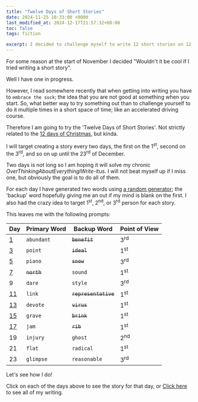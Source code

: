 ```yaml
---
title: "Twelve Days of Short Stories"
date: 2024-11-25 10:33:00 +0000
last_modified_at: 2024-12-17T21:57:32+00:00
toc: false
tags: fiction

excerpt: I decided to challenge myself to write 12 short stories on 12 random prompts
---
```


For some reason at the start of November I decided "Wouldn't it be cool if I tried writing a short story".

Well I have one in progress.

However, I read somewhere recently that when getting into writing you have to `embrace the suck`; the idea that you are not good at something when you start.
So, what better way to try something out than to challenge yourself to do it multiple times in a short space of time; like an accelerated driving course.

Therefore I am going to try the 'Twelve Days of Short Stories'.
Not strictly related to the [12 days of Christmas](https://en.wikipedia.org/wiki/Twelve_Days_of_Christmas), but kinda.

I will target creating a story every two days, the first on the 1<sup>st</sup>, second on the 3<sup>rd</sup>, and so on up until the 23<sup>rd</sup> of December.

Two days is not long so I am hoping it will solve my chronic _OverThinkingAboutEverythingIWrite_-itus.
I will not beat myself up if I miss one, but obviously the goal is to do all of them.

For each day I have generated two words using [a random generator](https://randomwordgenerator.com/); the 'backup' word hopefully giving me an out if my mind is blank on the first.
I also had the crazy idea to target 1<sup>st</sup>, 2<sup>nd</sup>, or 3<sup>rd</sup> person for each story.

This leaves me with the following prompts:

| Day                                             | Primary Word | Backup Word          | Point of View  |
|-------------------------------------------------|--------------|----------------------|----------------|
| [1](2024-12-01-12-days-of-short-stories-1.md)   | `abundant`   | ~~`benefit`~~        | 3<sup>rd</sup> |
| [3](2024-12-03-12-days-of-short-stories-3.md)   | `point`      | ~~`ideal`~~          | 1<sup>st</sup> |
| [5](2024-12-04-12-days-of-short-stories-5.md)   | `piano`      | ~~`snow`~~           | 3<sup>rd</sup> |
| [7](2024-12-07-12-days-of-short-stories-7.md)   | ~~`north`~~  | `sound`              | 1<sup>st</sup> |
| 9                                               | `dare`       | `style`              | 3<sup>rd</sup> |
| [11](2024-12-11-12-days-of-short-stories-11.md) | `link`       | ~~`representative`~~ | 1<sup>st</sup> |
| [13](2024-12-13-12-days-of-short-stories-13.md) | `devote`     | ~~`virus`~~          | 1<sup>st</sup> |
| [15](2024-12-16-12-days-of-short-stories-15.md) | `grave`      | ~~`brink`~~          | 1<sup>st</sup> |
| [17](2024-12-17-12-days-of-short-stories-17.md) | `jam`        | ~~`rib`~~            | 1<sup>st</sup> |
| 19                                              | `injury`     | `ghost`              | 2<sup>nd</sup> |
| 21                                              | `flat`       | `radical`            | 1<sup>st</sup> |
| 23                                              | `glimpse`    | `reasonable`         | 3<sup>rd</sup> |

Let's see how I do!

Click on each of the days above to see the story for that day, or [Click here](../_pages/tag-archive.md#fiction) to see all of my writing.
